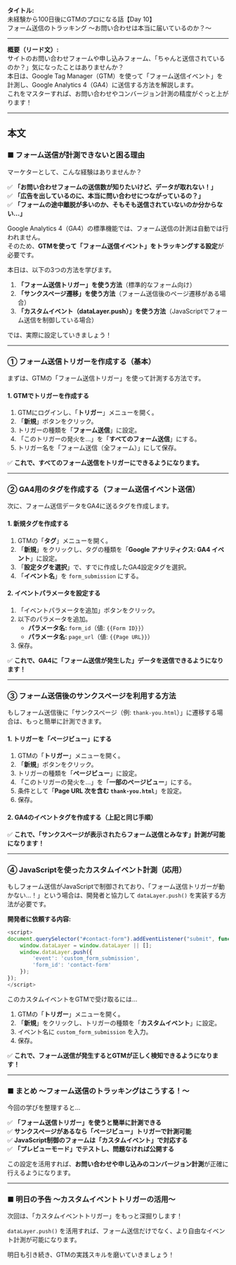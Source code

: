 **タイトル:**  
未経験から100日後にGTMのプロになる話【Day 10】  
フォーム送信のトラッキング 〜お問い合わせは本当に届いているのか？〜

---

**概要（リード文）:**  
サイトのお問い合わせフォームや申し込みフォーム、「ちゃんと送信されているのか？」気になったことはありませんか？  
本日は、Google Tag Manager（GTM）を使って「フォーム送信イベント」を計測し、Google Analytics 4（GA4）に送信する方法を解説します。  
これをマスターすれば、お問い合わせやコンバージョン計測の精度がぐっと上がります！

---

## **本文**

### ■ フォーム送信が計測できないと困る理由  

マーケターとして、こんな経験はありませんか？

✅ **「お問い合わせフォームの送信数が知りたいけど、データが取れない！」**  
✅ **「広告を出しているのに、本当に問い合わせにつながっているの？」**  
✅ **「フォームの途中離脱が多いのか、そもそも送信されていないのか分からない…」**  

Google Analytics 4（GA4）の標準機能では、フォーム送信の計測は自動では行われません。  
そのため、**GTMを使って「フォーム送信イベント」をトラッキングする設定**が必要です。

本日は、以下の3つの方法を学びます。

1. **「フォーム送信トリガー」を使う方法**（標準的なフォーム向け）
2. **「サンクスページ遷移」を使う方法**（フォーム送信後のページ遷移がある場合）
3. **「カスタムイベント（dataLayer.push）」を使う方法**（JavaScriptでフォーム送信を制御している場合）

では、実際に設定していきましょう！

---

### **① フォーム送信トリガーを作成する（基本）**

まずは、GTMの「フォーム送信トリガー」を使って計測する方法です。

#### **1. GTMでトリガーを作成する**
1. GTMにログインし、「**トリガー**」メニューを開く。
2. 「**新規**」ボタンをクリック。
3. トリガーの種類を「**フォーム送信**」に設定。
4. 「このトリガーの発火を…」を「**すべてのフォーム送信**」にする。
5. トリガー名を「フォーム送信（全フォーム）」にして保存。

✅ **これで、すべてのフォーム送信をトリガーにできるようになります。**

---

### **② GA4用のタグを作成する（フォーム送信イベント送信）**

次に、フォーム送信データをGA4に送るタグを作成します。

#### **1. 新規タグを作成する**

1. GTMの「**タグ**」メニューを開く。
2. 「**新規**」をクリックし、タグの種類を「**Google アナリティクス: GA4 イベント**」に設定。
3. 「**設定タグを選択**」で、すでに作成したGA4設定タグを選択。
4. 「**イベント名**」を `form_submission` にする。

#### **2. イベントパラメータを設定する**

1. 「イベントパラメータを追加」ボタンをクリック。
2. 以下のパラメータを追加。
   - **パラメータ名:** `form_id`（値: `{{Form ID}}`）
   - **パラメータ名:** `page_url`（値: `{{Page URL}}`）
3. 保存。

✅ **これで、GA4に「フォーム送信が発生した」データを送信できるようになります！**

---

### **③ フォーム送信後のサンクスページを利用する方法**

もしフォーム送信後に「サンクスページ（例: `thank-you.html`）」に遷移する場合は、もっと簡単に計測できます。

#### **1. トリガーを「ページビュー」にする**

1. GTMの「**トリガー**」メニューを開く。
2. 「**新規**」ボタンをクリック。
3. トリガーの種類を「**ページビュー**」に設定。
4. 「このトリガーの発火を…」を「**一部のページビュー**」にする。
5. 条件として「**Page URL 次を含む `thank-you.html`**」を設定。
6. 保存。

#### **2. GA4のイベントタグを作成する**（上記と同じ手順）

✅ **これで、「サンクスページが表示されたらフォーム送信とみなす」計測が可能になります！**

---

### **④ JavaScriptを使ったカスタムイベント計測（応用）**

もしフォーム送信がJavaScriptで制御されており、「フォーム送信トリガーが動かない…！」という場合は、開発者と協力して `dataLayer.push()` を実装する方法が必要です。

**開発者に依頼する内容:**
```javascript
<script>
document.querySelector("#contact-form").addEventListener("submit", function() {
    window.dataLayer = window.dataLayer || [];
    window.dataLayer.push({
        'event': 'custom_form_submission',
        'form_id': 'contact-form'
    });
});
</script>
```

このカスタムイベントをGTMで受け取るには…

1. GTMの「**トリガー**」メニューを開く。
2. 「**新規**」をクリックし、トリガーの種類を「**カスタムイベント**」に設定。
3. イベント名に `custom_form_submission` を入力。
4. 保存。

✅ **これで、フォーム送信が発生するとGTMが正しく検知できるようになります！**

---

### **■ まとめ 〜フォーム送信のトラッキングはこうする！〜**

今回の学びを整理すると…

✅ **「フォーム送信トリガー」を使うと簡単に計測できる**  
✅ **サンクスページがあるなら「ページビュー」トリガーで計測可能**  
✅ **JavaScript制御のフォームは「カスタムイベント」で対応する**  
✅ **「プレビューモード」でテストし、問題なければ公開する**  

この設定を活用すれば、**お問い合わせや申し込みのコンバージョン計測**が正確に行えるようになります。

---

### **■ 明日の予告 〜カスタムイベントトリガーの活用〜**

次回は、「カスタムイベントトリガー」をもっと深掘りします！

`dataLayer.push()` を活用すれば、フォーム送信だけでなく、より自由なイベント計測が可能になります。

明日も引き続き、GTMの実践スキルを磨いていきましょう！

